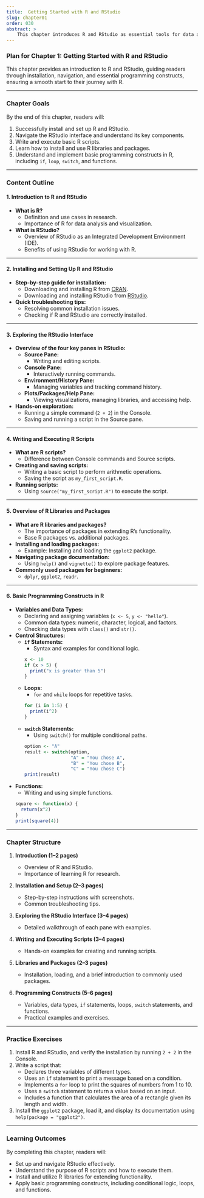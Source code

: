 ```yaml
---
title:  Getting Started with R and RStudio
slug: chapter01
order: 030
abstract: >
    This chapter introduces R and RStudio as essential tools for data analysis and research. It covers installation, setup, and a comprehensive tour of the RStudio interface. Readers will learn to write and execute basic scripts while gaining an understanding of key libraries and packages that form the foundation for statistical and machine learning tasks.
---
```


### **Plan for Chapter 1: Getting Started with R and RStudio**

This chapter provides an introduction to R and RStudio, guiding readers through installation, navigation, and essential programming constructs, ensuring a smooth start to their journey with R.

---

### **Chapter Goals**
By the end of this chapter, readers will:
1. Successfully install and set up R and RStudio.
2. Navigate the RStudio interface and understand its key components.
3. Write and execute basic R scripts.
4. Learn how to install and use R libraries and packages.
5. Understand and implement basic programming constructs in R, including `if`, `loop`, `switch`, and functions.

---

### **Content Outline**

#### **1. Introduction to R and RStudio**
- **What is R?**
  - Definition and use cases in research.
  - Importance of R for data analysis and visualization.
- **What is RStudio?**
  - Overview of RStudio as an Integrated Development Environment (IDE).
  - Benefits of using RStudio for working with R.

---

#### **2. Installing and Setting Up R and RStudio**
- **Step-by-step guide for installation:**
  - Downloading and installing R from [CRAN](https://cran.r-project.org/).
  - Downloading and installing RStudio from [RStudio](https://posit.co/products/open-source/rstudio/).
- **Quick troubleshooting tips:**
  - Resolving common installation issues.
  - Checking if R and RStudio are correctly installed.

---

#### **3. Exploring the RStudio Interface**
- **Overview of the four key panes in RStudio:**
  - **Source Pane:**
    - Writing and editing scripts.
  - **Console Pane:**
    - Interactively running commands.
  - **Environment/History Pane:**
    - Managing variables and tracking command history.
  - **Plots/Packages/Help Pane:**
    - Viewing visualizations, managing libraries, and accessing help.
- **Hands-on exploration:**
  - Running a simple command (`2 + 2`) in the Console.
  - Saving and running a script in the Source pane.

---

#### **4. Writing and Executing R Scripts**
- **What are R scripts?**
  - Difference between Console commands and Source scripts.
- **Creating and saving scripts:**
  - Writing a basic script to perform arithmetic operations.
  - Saving the script as `my_first_script.R`.
- **Running scripts:**
  - Using `source("my_first_script.R")` to execute the script.

---

#### **5. Overview of R Libraries and Packages**
- **What are R libraries and packages?**
  - The importance of packages in extending R’s functionality.
  - Base R packages vs. additional packages.
- **Installing and loading packages:**
  - Example: Installing and loading the `ggplot2` package.
- **Navigating package documentation:**
  - Using `help()` and `vignette()` to explore package features.
- **Commonly used packages for beginners:**
  - `dplyr`, `ggplot2`, `readr`.

---

#### **6. Basic Programming Constructs in R**
- **Variables and Data Types:**
  - Declaring and assigning variables (`x <- 5`, `y <- "hello"`).
  - Common data types: numeric, character, logical, and factors.
  - Checking data types with `class()` and `str()`.
- **Control Structures:**
  - **`if` Statements:**
    - Syntax and examples for conditional logic.
    ```R
    x <- 10
    if (x > 5) {
      print("x is greater than 5")
    }
    ```
  - **Loops:**
    - `for` and `while` loops for repetitive tasks.
    ```R
    for (i in 1:5) {
      print(i^2)
    }
    ```
  - **`switch` Statements:**
    - Using `switch()` for multiple conditional paths.
    ```R
    option <- "A"
    result <- switch(option,
                     "A" = "You chose A",
                     "B" = "You chose B",
                     "C" = "You chose C")
    print(result)
    ```
- **Functions:**
  - Writing and using simple functions.
  ```R
  square <- function(x) {
    return(x^2)
  }
  print(square(4))
  ```

---

### **Chapter Structure**

1. **Introduction (1–2 pages)**  
   - Overview of R and RStudio.
   - Importance of learning R for research.

2. **Installation and Setup (2–3 pages)**  
   - Step-by-step instructions with screenshots.
   - Common troubleshooting tips.

3. **Exploring the RStudio Interface (3–4 pages)**  
   - Detailed walkthrough of each pane with examples.

4. **Writing and Executing Scripts (3–4 pages)**  
   - Hands-on examples for creating and running scripts.

5. **Libraries and Packages (2–3 pages)**  
   - Installation, loading, and a brief introduction to commonly used packages.

6. **Programming Constructs (5–6 pages)**  
   - Variables, data types, `if` statements, loops, `switch` statements, and functions.
   - Practical examples and exercises.

---

### **Practice Exercises**
1. Install R and RStudio, and verify the installation by running `2 + 2` in the Console.
2. Write a script that:
   - Declares three variables of different types.
   - Uses an `if` statement to print a message based on a condition.
   - Implements a `for` loop to print the squares of numbers from 1 to 10.
   - Uses a `switch` statement to return a value based on an input.
   - Includes a function that calculates the area of a rectangle given its length and width.
3. Install the `ggplot2` package, load it, and display its documentation using `help(package = "ggplot2")`.

---

### **Learning Outcomes**
By completing this chapter, readers will:
- Set up and navigate RStudio effectively.
- Understand the purpose of R scripts and how to execute them.
- Install and utilize R libraries for extending functionality.
- Apply basic programming constructs, including conditional logic, loops, and functions.

